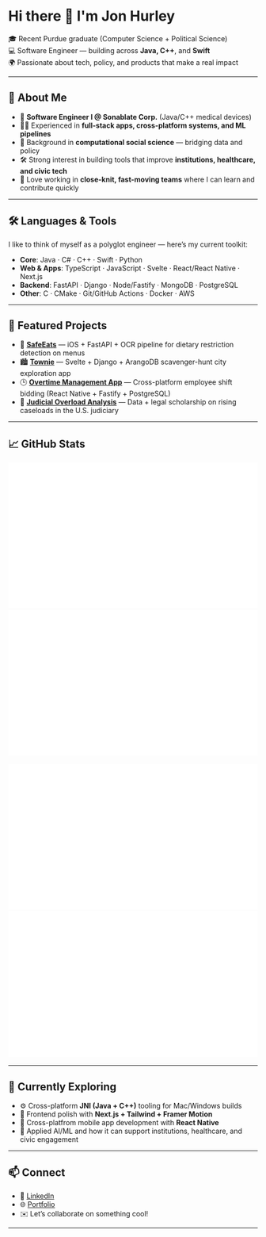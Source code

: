 
<!--
**Jon-Hurley/Jon-Hurley** is a ✨ _special_ ✨ repository because its `README.md` (this file) appears on your GitHub profile.

Here are some ideas to get you started:

- 🔭 I’m currently working on ...
- 🌱 I’m currently learning ...
- 👯 I’m looking to collaborate on ...
- 🤔 I’m looking for help with ...
- 💬 Ask me about ...
- 📫 How to reach me: ...
- 😄 Pronouns: ...
- ⚡ Fun fact: ...
-->
# Hi there 👋 I'm Jon Hurley  

🎓 Recent Purdue graduate (Computer Science + Political Science)  
💻 Software Engineer — building across **Java, C++**, and **Swift**  
🌍 Passionate about tech, policy, and products that make a real impact  

---

## 🚀 About Me
- 💼 **Software Engineer I @ Sonablate Corp.** (Java/C++ medical devices)  
- 🧑‍💻 Experienced in **full-stack apps, cross-platform systems, and ML pipelines**  
- 🔬 Background in **computational social science** — bridging data and policy  
- 🛠️ Strong interest in building tools that improve **institutions, healthcare, and civic tech**  
- 🌟 Love working in **close-knit, fast-moving teams** where I can learn and contribute quickly  

---

## 🛠️ Languages & Tools
I like to think of myself as a polyglot engineer — here’s my current toolkit:

- **Core**: Java · C# · C++ · Swift · Python  
- **Web & Apps**: TypeScript · JavaScript · Svelte · React/React Native · Next.js  
- **Backend**: FastAPI · Django · Node/Fastify · MongoDB · PostgreSQL  
- **Other**: C · CMake · Git/GitHub Actions · Docker · AWS

---

## 📌 Featured Projects
- 🥗 **[SafeEats](#)** — iOS + FastAPI + OCR pipeline for dietary restriction detection on menus  
- 🏙️ **[Townie](#)** — Svelte + Django + ArangoDB scavenger-hunt city exploration app  
- 🕒 **[Overtime Management App](#)** — Cross-platform employee shift bidding (React Native + Fastify + PostgreSQL)  
- 🔬 **[Judicial Overload Analysis](https://github.com/Jon-Hurley/judicial-overload-research)** — Data + legal scholarship on rising caseloads in the U.S. judiciary  

---

## 📈 GitHub Stats
![](https://raw.githubusercontent.com/Jon-Hurley/stats/master/generated/overview.svg#gh-dark-mode-only)
![](https://raw.githubusercontent.com/Jon-Hurley/stats/master/generated/overview.svg#gh-light-mode-only)

![](https://raw.githubusercontent.com/Jon-Hurley/stats/master/generated/languages.svg#gh-dark-mode-only)
![](https://raw.githubusercontent.com/Jon-Hurley/stats/master/generated/languages.svg#gh-light-mode-only)

---

## 🌱 Currently Exploring  
- ⚙️ Cross-platform **JNI (Java + C++)** tooling for Mac/Windows builds  
- 🎨 Frontend polish with **Next.js + Tailwind + Framer Motion**
- 📱 Cross-platfrom mobile app development with **React Native**  
- 🤝 Applied AI/ML and how it can support institutions, healthcare, and civic engagement  

---

## 📫 Connect
- 💼 [LinkedIn](https://www.linkedin.com/in/jon-hurley/)  
- 🌐 [Portfolio](https://jon-portfolio-gbwz.vercel.app)  
- ✉️ Let’s collaborate on something cool!  

---
